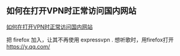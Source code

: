 
## 如何在打开VPN时正常访问国内网站

[如何在打开VPN时正常访问国内网站](https://www.wallmama.com/2018/10/%E5%A6%82%E4%BD%95%E5%9C%A8%E6%89%93%E5%BC%80vpn%E6%97%B6%E6%AD%A3%E5%B8%B8%E8%AE%BF%E9%97%AE%E5%9B%BD%E5%86%85%E7%BD%91%E7%AB%99/)

把 firefox 加入，让其不再使用 expressvpn .
想听歌时，用firefox打开 https://y.qq.com/ 
